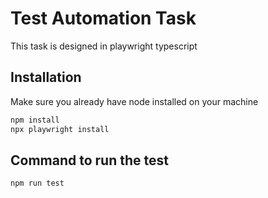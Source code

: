 # Test Automation Task

This task is designed in playwright typescript


## Installation

Make sure you already have node installed on your machine

```bash
npm install
npx playwright install
```

## Command to run the test

```python
npm run test
```
